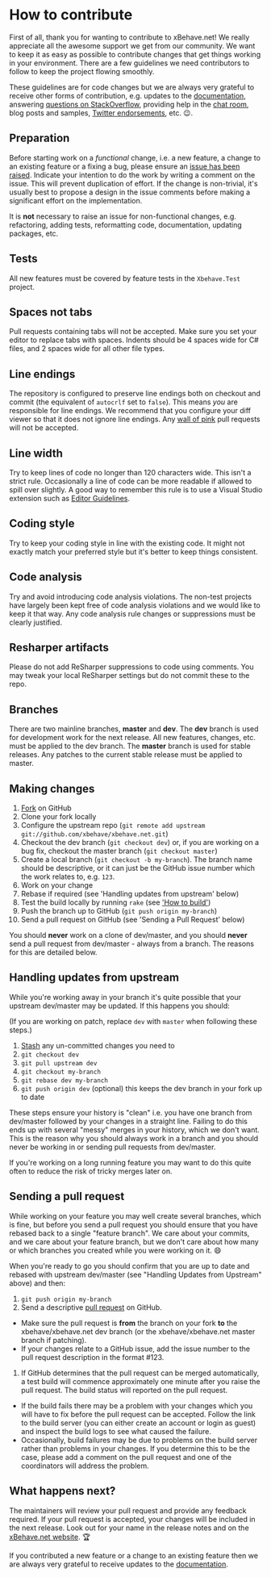 # How to contribute

First of all, thank you for wanting to contribute to xBehave.net! We really appreciate all the awesome support we get from our community. We want to keep it as easy as possible to contribute changes that get things working in your environment. There are a few guidelines we need contributors to follow to keep the project flowing smoothly.

These guidelines are for code changes but we are always very grateful to receive other forms of contribution, e.g. updates to the [documentation](https://github.com/xbehave/xbehave.net/wiki), answering [questions on StackOverflow](https://stackoverflow.com/search?q=xbehave.net), providing help in the [chat room](https://gitter.im/xbehave/xbehave.net/), blog posts and samples, [Twitter endorsements](https://twitter.com/xbehavenet), etc. :wink:.

## Preparation

Before starting work on a *functional* change, i.e. a new feature, a change to an existing feature or a fixing a bug, please ensure an [issue has been raised](https://github.com/xbehave/xbehave.net/issues/). Indicate your intention to do the work by writing a comment on the issue. This will prevent duplication of effort. If the change is non-trivial, it's usually best to propose a design in the issue comments before making a significant effort on the implementation.

It is **not** necessary to raise an issue for non-functional changes, e.g. refactoring, adding tests, reformatting code, documentation, updating packages, etc.

## Tests

All new features must be covered by feature tests in the `Xbehave.Test` project.

## Spaces not tabs

Pull requests containing tabs will not be accepted. Make sure you set your editor to replace tabs with spaces. Indents should be 4 spaces wide for C# files, and 2 spaces wide for all other file types.

## Line endings

The repository is configured to preserve line endings both on checkout and commit (the equivalent of `autocrlf` set to `false`). This means *you* are responsible for line endings. We recommend that you configure your diff viewer so that it does not ignore line endings. Any [wall of pink](http://www.hanselman.com/blog/YoureJustAnotherCarriageReturnLineFeedInTheWall.aspx) pull requests will not be accepted.

## Line width

Try to keep lines of code no longer than 120 characters wide. This isn't a strict rule. Occasionally a line of code can be more readable if allowed to spill over slightly. A good way to remember this rule is to use a Visual Studio extension such as [Editor Guidelines](https://marketplace.visualstudio.com/items?itemName=PaulHarrington.EditorGuidelines).

## Coding style

Try to keep your coding style in line with the existing code. It might not exactly match your preferred style but it's better to keep things consistent.

## Code analysis

Try and avoid introducing code analysis violations. The non-test projects have largely been kept free of code analysis violations and we would like to keep it that way. Any code analysis rule changes or suppressions must be clearly justified.

## Resharper artifacts

Please do not add ReSharper suppressions to code using comments. You may tweak your local ReSharper settings but do not commit these to the repo.

## Branches

There are two mainline branches, **master** and **dev**. The **dev** branch is used for development work for the next release. All new features, changes, etc. must be applied to the dev branch. The **master** branch is used for stable releases. Any patches to the current stable release must be applied to master.

## Making changes

1. [Fork](http://help.github.com/forking/) on GitHub
1. Clone your fork locally
1. Configure the upstream repo (`git remote add upstream git://github.com/xbehave/xbehave.net.git`)
1. Checkout the dev branch (`git checkout dev`) or, if you are working on a bug fix, checkout the master branch (`git checkout master`)
1. Create a local branch (`git checkout -b my-branch`). The branch name should be descriptive, or it can just be the GitHub issue number which the work relates to, e.g. `123`.
1. Work on your change
1. Rebase if required (see 'Handling updates from upstream' below)
1. Test the build locally by running `rake` (see ['How to build'](/README.md#how-to-build))
1. Push the branch up to GitHub (`git push origin my-branch`)
1. Send a pull request on GitHub (see 'Sending a Pull Request' below)

You should **never** work on a clone of dev/master, and you should **never** send a pull request from dev/master - always from a branch. The reasons for this are detailed below.

## Handling updates from upstream

While you're working away in your branch it's quite possible that your upstream dev/master may be updated. If this happens you should:

(If you are working on patch, replace `dev` with `master` when following these steps.)

1. [Stash](http://progit.org/book/ch6-3.html) any un-committed changes you need to
1. `git checkout dev`
1. `git pull upstream dev`
1. `git checkout my-branch`
1. `git rebase dev my-branch`
1. `git push origin dev` (optional) this keeps the dev branch in your fork up to date

These steps ensure your history is "clean" i.e. you have one branch from dev/master followed by your changes in a straight line. Failing to do this ends up with several "messy" merges in your history, which we don't want. This is the reason why you should always work in a branch and you should never be working in or sending pull requests from dev/master.

If you're working on a long running feature you may want to do this quite often to reduce the risk of tricky merges later on.

## Sending a pull request

While working on your feature you may well create several branches, which is fine, but before you send a pull request you should ensure that you have rebased back to a single "feature branch". We care about your commits, and we care about your feature branch, but we don't care about how many or which branches you created while you were working on it. :smile:

When you're ready to go you should confirm that you are up to date and rebased with upstream dev/master (see "Handling Updates from Upstream" above) and then:

1. `git push origin my-branch`
1. Send a descriptive [pull request](http://help.github.com/pull-requests/) on GitHub.
  * Make sure the pull request is **from** the branch on your fork **to** the xbehave/xbehave.net dev branch (or the xbehave/xbehave.net master branch if patching).
  * If your changes relate to a GitHub issue, add the issue number to the pull request description in the format #123.
1. If GitHub determines that the pull request can be merged automatically, a test build will commence approximately one minute after you raise the pull request. The build status will reported on the pull request.
  * If the build fails there may be a problem with your changes which you will have to fix before the pull request can be accepted. Follow the link to the build server (you can either create an account or login as guest) and inspect the build logs to see what caused the failure.
  * Occasionally, build failures may be due to problems on the build server rather than problems in your changes. If you determine this to be the case, please add a comment on the pull request and one of the coordinators will address the problem.

## What happens next?

The maintainers will review your pull request and provide any feedback required. If your pull request is accepted, your changes will be included in the next release. Look out for your name in the release notes and on the [xBehave.net website](http://xbehave.github.io/). :trophy:

If you contributed a new feature or a change to an existing feature then we are always very grateful to receive updates to the [documentation](https://github.com/xbehave/xbehave.net/wiki).
